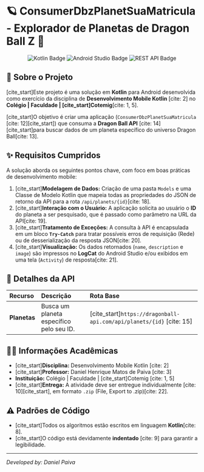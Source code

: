 # 🪐 ConsumerDbzPlanetSuaMatricula - Explorador de Planetas de Dragon Ball Z 🚀

<p align="center">
  <img src="https://img.shields.io/badge/Kotlin-0095D5?style=for-the-badge&logo=kotlin&logoColor=white" alt="Kotlin Badge"/>
  <img src="https://img.shields.io/badge/Android%20Studio-3DDC84?style=for-the-badge&logo=android-studio&logoColor=white" alt="Android Studio Badge"/>
  <img src="https://img.shields.io/badge/API%20REST-brightgreen?style=for-the-badge" alt="REST API Badge"/>
</p>

## 📜 Sobre o Projeto

[cite_start]Este projeto é uma solução em **Kotlin** para Android desenvolvida como exercício da disciplina de **Desenvolvimento Mobile Kotlin** [cite: 2] no **Colégio | Faculdade | [cite_start]Cotemig**[cite: 1, 5].

[cite_start]O objetivo é criar uma aplicação (`ConsumerDbzPlanetSuaMatricula` [cite: 12][cite_start]) que consuma a **Dragon Ball API** [cite: 14] [cite_start]para buscar dados de um planeta específico do universo Dragon Ball[cite: 13].

## ✨ Requisitos Cumpridos

A solução aborda os seguintes pontos chave, com foco em boas práticas de desenvolvimento mobile:

1.  [cite_start]**Modelagem de Dados:** Criação de uma pasta `Models` e uma Classe de Modelo Kotlin que mapeia todas as propriedades do JSON de retorno da API para a rota `/api/planets/{id}`[cite: 18].
2.  [cite_start]**Interação com o Usuário:** A aplicação solicita ao usuário o **ID** do planeta a ser pesquisado, que é passado como parâmetro na URL da API[cite: 19].
3.  [cite_start]**Tratamento de Exceções:** A consulta à API é encapsulada em um bloco **`Try-Catch`** para tratar possíveis erros de requisição (Rede) ou de desserialização da resposta JSON[cite: 20].
4.  [cite_start]**Visualização:** Os dados retornados (`name`, `description` e `image`) são impressos no **LogCat** do Android Studio e/ou exibidos em uma tela (`Activity`) de resposta[cite: 21].

## 🔗 Detalhes da API

| Recurso | Descrição | Rota Base |
| :--- | :--- | :--- |
| **Planetas** | Busca um planeta específico pelo seu ID. | [cite_start]`https://dragonball-api.com/api/planets/{id}` [cite: 15] |

## 👨‍🏫 Informações Acadêmicas

* [cite_start]**Disciplina:** Desenvolvimento Mobile Kotlin [cite: 2]
* [cite_start]**Professor:** Daniel Henrique Matos de Paiva [cite: 3]
* **Instituição:** Colégio | Faculdade | [cite_start]Cotemig [cite: 1, 5]
* [cite_start]**Entrega:** A atividade deve ser entregue individualmente [cite: 10][cite_start], em formato `.zip` (File, Export to .zip)[cite: 22].

## ⚠️ Padrões de Código

* [cite_start]Todos os algoritmos estão escritos em linguagem **Kotlin**[cite: 8].
* [cite_start]O código está devidamente **indentado** [cite: 9] para garantir a legibilidade.

---
*Developed by: Daniel Paiva*